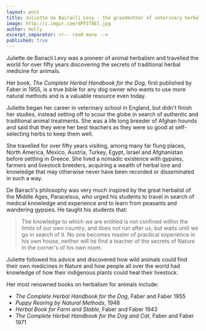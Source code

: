```yaml
---
layout: post
title: Juliette de Bairacli Levy - the grandmother of veterinary herbalism
image: http://i.imgur.com/dPFIf8El.jpg
author: Holly
excerpt_separator: <!-- read more -->
published: true
---
```


Juliette de Bairacli Levy was a pioneer of animal herbalism and travelled the world for over fifty years discovering the secrets of traditional herbal medicine for animals.

Her book, *The Complete Herbal Handbook for the Dog*, first published by Faber in 1955, is a true bible for any dog owner who wants to use more natural methods and is a valuable resource even today.

<!-- read more -->

Juliette began her career in veterinary school in England, but didn't finish her studies, instead setting off to scour the globe in search of authentic and traditional animal treatments. She was a life long breeder of Afghan hounds and said that they were her best teachers as they were so good at self-selecting herbs to keep them well.

She travelled for over fifty years visiting, among many far flung places, North America, Mexico, Austria, Turkey, Egypt, Israel and Afghanistan before settling in Greece. She lived a nomadic existence with gypsies, farmers and livestock breeders, acquiring a wealth of herbal lore and knowledge that may otherwise never have been recorded or disseminated in such a way.

De Bairacli's philosophy was very much inspired by the great herbalist of the Middle Ages, Paracelsus, who urged his students to travel in search of medical knowledge and experience and to learn from peasants and wandering gypsies. He taught his students that:

> The knowledge to which we are entitled is not confined within the limits of our own country, and does not run after us, but waits until we go in search of it. No one becomes master of practical experience in his own house, neither will he find a teacher of the secrets of Nature in the corner's of his own room.

Juliette followed his advice and discovered how wild animals could find their own medicines in Nature and how people all over the world had knowledge of how their indigenous plants could heal their livestock.

Her most renowned books on herbalism for animals include:

- *The Complete Herbal Handbook for the Dog*, Faber and Faber 1955
- *Puppy Rearing by Natural Methods*, 1948
- *Herbal Book for Farm and Stable*, Faber and Faber 1943
- *The Complete Herbal Handbook for the Dog and Cat*, Faber and Faber 1971

